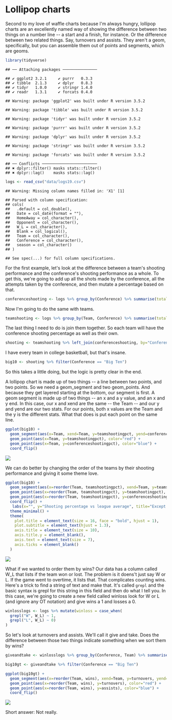 # Lollipop charts

Second to my love of waffle charts because I'm always hungry, lollipop charts are an excellently named way of showing the difference between two things on a number line -- a start and a finish, for instance. Or the difference between two related things. Say, turnovers and assists. They aren't a geom, specifically, but you can assemble them out of points and segments, which are geoms. 


```r
library(tidyverse)
```

```
## ── Attaching packages ───────────────
```

```
## ✔ ggplot2 3.2.1     ✔ purrr   0.3.3
## ✔ tibble  2.1.3     ✔ dplyr   0.8.3
## ✔ tidyr   1.0.0     ✔ stringr 1.4.0
## ✔ readr   1.3.1     ✔ forcats 0.4.0
```

```
## Warning: package 'ggplot2' was built under R version 3.5.2
```

```
## Warning: package 'tibble' was built under R version 3.5.2
```

```
## Warning: package 'tidyr' was built under R version 3.5.2
```

```
## Warning: package 'purrr' was built under R version 3.5.2
```

```
## Warning: package 'dplyr' was built under R version 3.5.2
```

```
## Warning: package 'stringr' was built under R version 3.5.2
```

```
## Warning: package 'forcats' was built under R version 3.5.2
```

```
## ── Conflicts ────────────────────────
## ✖ dplyr::filter() masks stats::filter()
## ✖ dplyr::lag()    masks stats::lag()
```


```r
logs <- read_csv("data/logs19.csv")
```

```
## Warning: Missing column names filled in: 'X1' [1]
```

```
## Parsed with column specification:
## cols(
##   .default = col_double(),
##   Date = col_date(format = ""),
##   HomeAway = col_character(),
##   Opponent = col_character(),
##   W_L = col_character(),
##   Blank = col_logical(),
##   Team = col_character(),
##   Conference = col_character(),
##   season = col_character()
## )
```

```
## See spec(...) for full column specifications.
```

For the first example, let's look at the difference between a team's shooting performance and the conference's shooting performance as a whole. To get this, we're going to add up all the shots made by the conference, all the attempts taken by the conference, and then mutate a percentage based on that. 


```r
conferenceshooting <- logs %>% group_by(Conference) %>% summarise(totalshots = sum(TeamFG), totalattempts = sum(TeamFGA)) %>% mutate(conferenceshootingpct = totalshots/totalattempts)
```

Now I'm going to do the same with teams. 


```r
teamshooting <- logs %>% group_by(Team, Conference) %>% summarise(totalshots = sum(TeamFG), totalattempts = sum(TeamFGA)) %>% mutate(teamshootingpct = totalshots/totalattempts)
```

The last thing I need to do is join them together. So each team will have the conference shooting percentage as well as their own. 


```r
shooting <- teamshooting %>% left_join(conferenceshooting, by="Conference")
```

I have every team in college basketball, but that's insane. 


```r
big10 <- shooting %>% filter(Conference == "Big Ten")
```

So this takes a little doing, but the logic is pretty clear in the end. 

A lollipop chart is made up of two things -- a line between two points, and two points. So we need a geom_segment and two geom_points. And because they get layered starting at the bottom, our segment is first. A geom segment is made up of two things -- an x and a y value, and an x and y end. In this case, our x and xend are the same -- the Team -- and our y and yend are our two stats. For our points, both x values are the Team and the y is the different stats. What that does is put each point on the same line. 


```r
ggplot(big10) +
  geom_segment(aes(x=Team, xend=Team, y=teamshootingpct, yend=conferenceshootingpct), color="grey") + 
  geom_point(aes(x=Team, y=teamshootingpct), color="red") + 
  geom_point(aes(x=Team, y=conferenceshootingpct), color="blue") +
  coord_flip()
```

![](18-lollipopcharts_files/figure-epub3/unnamed-chunk-7-1.png)<!-- -->

We can do better by changing the order of the teams by their shooting performance and giving it some theme love. 


```r
ggplot(big10) +
  geom_segment(aes(x=reorder(Team, teamshootingpct), xend=Team, y=teamshootingpct, yend=conferenceshootingpct), color="grey") + 
  geom_point(aes(x=reorder(Team, teamshootingpct), y=teamshootingpct), color="red") + 
  geom_point(aes(x=reorder(Team, teamshootingpct), y=conferenceshootingpct), color="blue") +
  coord_flip() +
   labs(x="", y="Shooting percentage vs league average", title="Except Purdue, shooting predicted Big Ten success", subtitle="The Boilermakers were average shooters, went deep in the NCAA tournament", caption="Source: sports-reference.com | By Matt Waite") +
  theme_minimal() + 
  theme(
    plot.title = element_text(size = 16, face = "bold", hjust = 1),
    plot.subtitle = element_text(hjust = 1.3),
    axis.title = element_text(size = 10),
    axis.title.y = element_blank(),
    axis.text = element_text(size = 7),
    axis.ticks = element_blank()
  )
```

![](18-lollipopcharts_files/figure-epub3/unnamed-chunk-8-1.png)<!-- -->

What if we wanted to order them by wins? Our data has a column called W_L that lists if the team won or lost. The problem is it doens't just say W or L. If the game went to overtime, it lists that. That complicates counting wins. Here's a trick to find a string of text and make that. It's called `grepl` and the basic syntax is grepl for this string in this field and then do what I tell you. In this case, we're going to create a new field called winloss look for W or L (and ignore any OT notation) and give wins a 1 and losses a 0.



```r
winlosslogs <- logs %>% mutate(winloss = case_when(
  grepl("W", W_L) ~ 1, 
  grepl("L", W_L) ~ 0)
)
```

So let's look at turnovers and assists. We'll call it give and take. Does the difference between those two things indicate something when we sort them by wins?


```r
giveandtake <- winlosslogs %>% group_by(Conference, Team) %>% summarise(turnovers = sum(TeamTurnovers), assists = sum(TeamAssists), wins=sum(winloss)) 
```


```r
big10gt <- giveandtake %>% filter(Conference == "Big Ten")
```



```r
ggplot(big10gt) +
  geom_segment(aes(x=reorder(Team, wins), xend=Team, y=turnovers, yend=assists), color="grey") + 
  geom_point(aes(x=reorder(Team, wins), y=turnovers), color="red") + 
  geom_point(aes(x=reorder(Team, wins), y=assists), color="blue") +
  coord_flip()
```

![](18-lollipopcharts_files/figure-epub3/unnamed-chunk-12-1.png)<!-- -->

Short answer: Not really.



